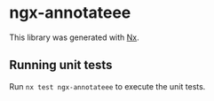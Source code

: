 # ngx-annotateee

This library was generated with [Nx](https://nx.dev).

## Running unit tests

Run `nx test ngx-annotateee` to execute the unit tests.
